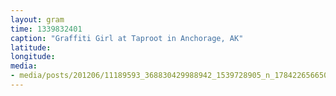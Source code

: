 ```yaml
---
layout: gram
time: 1339832401
caption: "Graffiti Girl at Taproot in Anchorage, AK"
latitude: 
longitude: 
media:
- media/posts/201206/11189593_368830429988942_1539728905_n_17842265665000351.jpg
---
```

